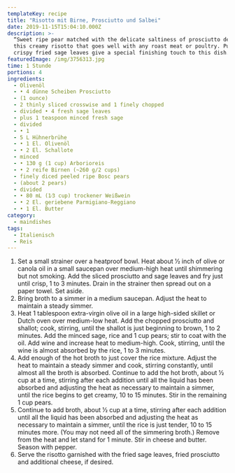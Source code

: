 ```yaml
---
templateKey: recipe
title: "Risotto mit Birne, Prosciutto und Salbei"
date: 2019-11-15T15:04:10.000Z
description: >-
  “Sweet ripe pear matched with the delicate saltiness of prosciutto defines
  this creamy risotto that goes well with any roast meat or poultry. Pungent,
  crispy fried sage leaves give a special finishing touch to this dish.”
featuredImage: /img/3756313.jpg
time: 1 Stunde
portions: 4
ingredients:
  - Olivenöl
  - • 4 dünne Scheiben Prosciutto
  - (1 ounce)
  - 2 thinly sliced crosswise and 1 finely chopped
  - divided • 4 fresh sage leaves
  - plus 1 teaspoon minced fresh sage
  - divided
  - • 1
  - 5 L Hühnerbrühe
  - • 1 El. Olivenöl
  - • 2 El. Schallote
  - minced
  - • 130 g (1 cup) Arborioreis
  - • 2 reife Birnen (~260 g/2 cups)
  - finely diced peeled ripe Bosc pears
  - (about 2 pears)
  - divided
  - • 80 mL (1⁄3 cup) trockener Weißwein
  - • 2 El. geriebene Parmigiano-Reggiano
  - • 1 El. Butter
category:
  - maindishes
tags:
  - Italienisch
  - Reis
---
```


1. Set a small strainer over a heatproof bowl. Heat about 1⁄2 inch of olive or canola oil in a small saucepan over medium-high heat until shimmering but not smoking. Add the sliced prosciutto and sage leaves and fry just until crisp, 1 to 3 minutes. Drain in the strainer then spread out on a paper towel. Set aside.
2. Bring broth to a simmer in a medium saucepan. Adjust the heat to maintain a steady simmer.
3. Heat 1 tablespoon extra-virgin olive oil in a large high-sided skillet or Dutch oven over medium-low heat. Add the chopped prosciutto and shallot; cook, stirring, until the shallot is just beginning to brown, 1 to 2 minutes. Add the minced sage, rice and 1 cup pears; stir to coat with the oil. Add wine and increase heat to medium-high. Cook, stirring, until the wine is almost absorbed by the rice, 1 to 3 minutes.
4. Add enough of the hot broth to just cover the rice mixture. Adjust the heat to maintain a steady simmer and cook, stirring constantly, until almost all the broth is absorbed. Continue to add the hot broth, about 1⁄2 cup at a time, stirring after each addition until all the liquid has been absorbed and adjusting the heat as necessary to maintain a simmer, until the rice begins to get creamy, 10 to 15 minutes. Stir in the remaining 1 cup pears.
5. Continue to add broth, about 1⁄2 cup at a time, stirring after each addition until all the liquid has been absorbed and adjusting the heat as necessary to maintain a simmer, until the rice is just tender, 10 to 15 minutes more. (You may not need all of the simmering broth.) Remove from the heat and let stand for 1 minute. Stir in cheese and butter. Season with pepper.
6. Serve the risotto garnished with the fried sage leaves, fried prosciutto and additional cheese, if desired.

